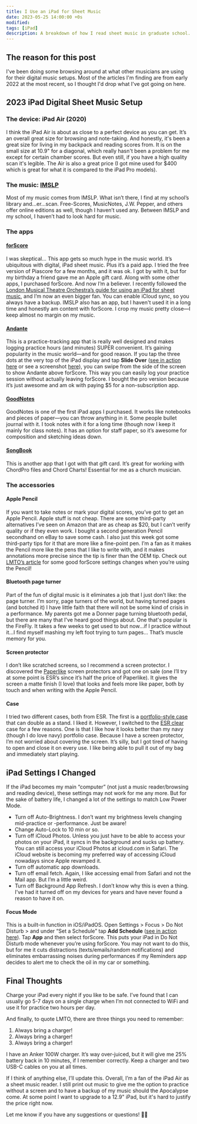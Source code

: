 ```yaml
---
title: I Use an iPad for Sheet Music
date: 2023-05-25 14:00:00 +0s
modified: 
tags: [iPad]
description: A breakdown of how I read sheet music in graduate school.
---
```


## The reason for this post
I've been doing some browsing around at what other musicians are using for their digital music setups. Most of the articles I'm finding are from early 2022 at the most recent, so I thought I'd drop what I've got going on here. 

## 2023 iPad Digital Sheet Music Setup 
### The device: iPad Air (2020)
I think the iPad Air is about as close to a perfect device as you can get. It’s an overall great size for browsing and note-taking. And honestly, it's been a great size for living in my backpack and reading scores from. It is on the small size at 10.9" for a diagonal, which really hasn't been a problem for me except for certain chamber scores. But even still, if you have a high quality scan it's legible. The Air is also a great price (I got mine used for $400 which is great for what it is compared to the iPad Pro models).
### The music: [IMSLP](https://imslp.org)
Most of my music comes from IMSLP. What isn’t there, I find at my school’s library and…er…scan. Free-Scores, MusicNotes, J.W. Pepper, and others offer online editions as well, though I haven’t used any. Between IMSLP and my school, I haven’t had to look hard for music.
### The apps
#### [forScore](https://forscore.co/)
I was skeptical… This app gets so much hype in the music world. It’s ubiquitous with digital, iPad sheet music. Plus it’s a paid app. I tried the free version of Piascore for a few months, and it was ok. I got by with it, but for my birthday a friend gave me an Apple gift card. Along with some other apps, I purchased forScore. And now I’m a believer. I recently followed the [London Musical Theatre Orchestra’s guide for using an iPad for sheet music](https://www.lmto.org/lmto-ipad-guide/), and I’m now an even bigger fan. You can enable iCloud sync, so you always have a backup. IMSLP also has an app, but I haven't used it in a long time and honestly am content with forScore. I crop my music pretty close—I keep almost no margin on my music.
#### [Andante](https://apps.apple.com/us/app/andante-practice-journal/id1530262372)
This is a practice-tracking app that is really well designed and makes logging practice hours (and minutes) SUPER convenient. It’s gaining popularity in the music world—and for good reason. If you tap the three dots at the very top of the iPad display and tap **Slide Over** ([see in action here](https://jonahlosh.com/assets/img/andante-slide-over.MP4) or see a screenshot [here](https://jonahlosh.com/assets/img/IMG_A1A16CD0BF7B-1.jpeg)), you can swipe from the side of the screen to show Andante above forScore. This way you can easily log your practice session without actually leaving forScore. I bought the pro version because it’s just awesome and am ok with paying $5 for a non-subscription app. 
#### [GoodNotes](https://apps.apple.com/us/app/goodnotes-5/id1444383602)
GoodNotes is one of the first iPad apps I purchased. It works like notebooks and pieces of paper—you can throw anything in it. Some people bullet journal with it. I took notes with it for a long time (though now I keep it mainly for class notes). It has an option for staff paper, so it’s awesome for composition and sketching ideas down.
#### [SongBook](https://apps.apple.com/us/app/songbook-chordpro/id392888837)
This is another app that I got with that gift card. It’s great for working with ChordPro files and Chord Charts! Essential for me as a church musician. 
### The accessories
#### Apple Pencil
If you want to take notes or mark your digital scores, you’ve got to get an Apple Pencil. Apple stuff is not cheap. There are some third-party alternatives I’ve seen on Amazon that are as cheap as $20, but I can’t verify quality or if they even work. I bought a second generation Pencil secondhand on eBay to save some cash. I also just this week got some third-party tips for it that are more like a fine-point pen. I’m a fan as it makes the Pencil more like the pens that I like to write with, and it makes annotations more precise since the tip is finer than the OEM tip. Check out [LMTO’s article](https://www.lmto.org/lmto-ipad-guide/) for some good forScore settings changes when you’re using the Pencil!
#### Bluetooth page turner
Part of the fun of digital music is it eliminates a job that I just don’t like: the page turner. I’m sorry, page turners of the world, but having turned pages (and botched it) I have little faith that there will not be some kind of crisis in a performance. My parents got me a Donner page turning bluetooth pedal, but there are many that I've heard good things about. One that's popular is the FireFly. It takes a few weeks to get used to but now…if I practice without it…I find myself mashing my left foot trying to turn pages… That’s muscle memory for you.
#### Screen protector
I don’t like scratched screens, so I recommend a screen protector. I discovered the [Paperlike](https://paperlike.com) screen protectors and got one on sale (one I’ll try at some point is ESR’s since it’s half the price of Paperlike). It gives the screen a matte finish (I love) that looks and feels more like paper, both by touch and when writing with the Apple Pencil.
#### Case
I tried two different cases, both from ESR. The first is a [portfolio-style case](https://www.amazon.com/ESR-iPad-Pro-11-2018/dp/B07HQCDYTK/) that can double as a stand. I liked it. However, I switched to the [ESR clear](https://www.amazon.com/ESR-Compatible-iPad-Air-Transparent/dp/B09Q3C8TXV/) case for a few reasons. One is that I like how it looks better than my navy (though I do love navy) portfolio case. Because I have a screen protector, I’m not worried about covering the screen. It’s silly, but I got tired of having to open and close it on every use. I like being able to pull it out of my bag and immediately start playing.

## iPad Settings I Changed
If the iPad becomes my main “computer” (not just a music reader/browsing and reading device), these settings may not work for me any more. But for the sake of battery life, I changed a lot of the settings to match Low Power Mode. 
* Turn off Auto-Brightness. I don’t want my brightness levels changing mid-practice or -performance. Just be aware!
* Change Auto-Lock to 10 min or so. 
* Turn off iCloud Photos. Unless you just have to be able to access your photos on your iPad, it syncs in the background and sucks up battery. You can still access your iCloud Photos at icloud.com in Safari. The iCloud website is becoming my preferred way of accessing iCloud nowadays since Apple revamped it. 
* Turn off automatic app downloads.
* Turn off email fetch. Again, I like accessing email from Safari and not the Mail app. But I’m a little weird.
* Turn off Background App Refresh. I don’t know why this is even a thing. I’ve had it turned off on my devices for years and have never found a reason to have it on. 

#### Focus Mode
This is a built-in function in iOS/iPadOS. Open Settings > Focus > Do Not Disturb > and under “Set a Schedule” tap **Add Schedule** ([see in action here](https://jonahlosh.com/assets/img/focus.mov)). Tap **App** and then select forScore. This puts your iPad in Do Not Disturb mode whenever you’re using forScore. You may not want to do this, but for me it cuts distractions (texts/emails/random notifications) and eliminates embarrassing noises during performances if my Reminders app decides to alert me to check the oil in my car or something.

## Final Thoughts
Charge your iPad every night if you like to be safe. I’ve found that I can usually go 5-7 days on a single charge when I’m not connected to WiFi and use it for practice two hours per day.

And finally, to quote LMTO, there are three things you need to remember:
1. Always bring a charger!
2. Always bring a charger!
3. Always bring a charger!

I have an Anker 100W charger. It’s way over-juiced, but it will give me 25% battery back in 10 minutes, if I remember correctly. Keep a charger and two USB-C cables on you at all times.

If I think of anything else, I’ll update this. Overall, I’m a fan of the iPad Air as a sheet music reader. I still print out music to give me the option to practice without a screen and to have a backup of my music should the Apocalypse come. At some point I want to upgrade to a 12.9" iPad, but it's hard to justify the price right now.

Let me know if you have any suggestions or questions! 🫡🎹

